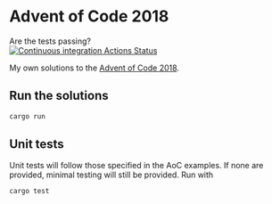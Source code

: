 # Advent of Code 2018

Are the tests passing?   
[![Continuous integration Actions Status](https://github.com/tohaker/AdventOfCode2018/workflows/Continuous%20integration/badge.svg)](https://github.com/tohaker/AdventOfCode2018/actions)

My own solutions to the [Advent of Code 2018](https://adventofcode.com/2018). 

## Run the solutions

```bash
cargo run
```

## Unit tests

Unit tests will follow those specified in the AoC examples. If none are provided, minimal testing will still be provided. Run with 

```bash
cargo test
```